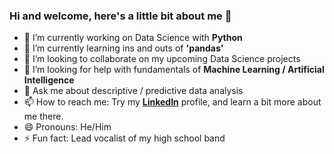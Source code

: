 ### Hi and welcome, here's a little bit about me 👋




- 🔭 I’m currently working on Data Science with **Python**
- 🌱 I’m currently learning ins and outs of **'pandas'**
- 👯 I’m looking to collaborate on my upcoming Data Science projects
- 🤔 I’m looking for help with fundamentals of **Machine Learning / Artificial Intelligence**
- 💬 Ask me about descriptive / predictive data analysis
- 📫 How to reach me: Try my [**LinkedIn**](https://www.linkedin.com/in/nev-erkam-yildirim-a26b56117/) profile, and learn a bit more about me there.
- 😄 Pronouns: He/Him
- ⚡ Fun fact: Lead vocalist of my high school band

